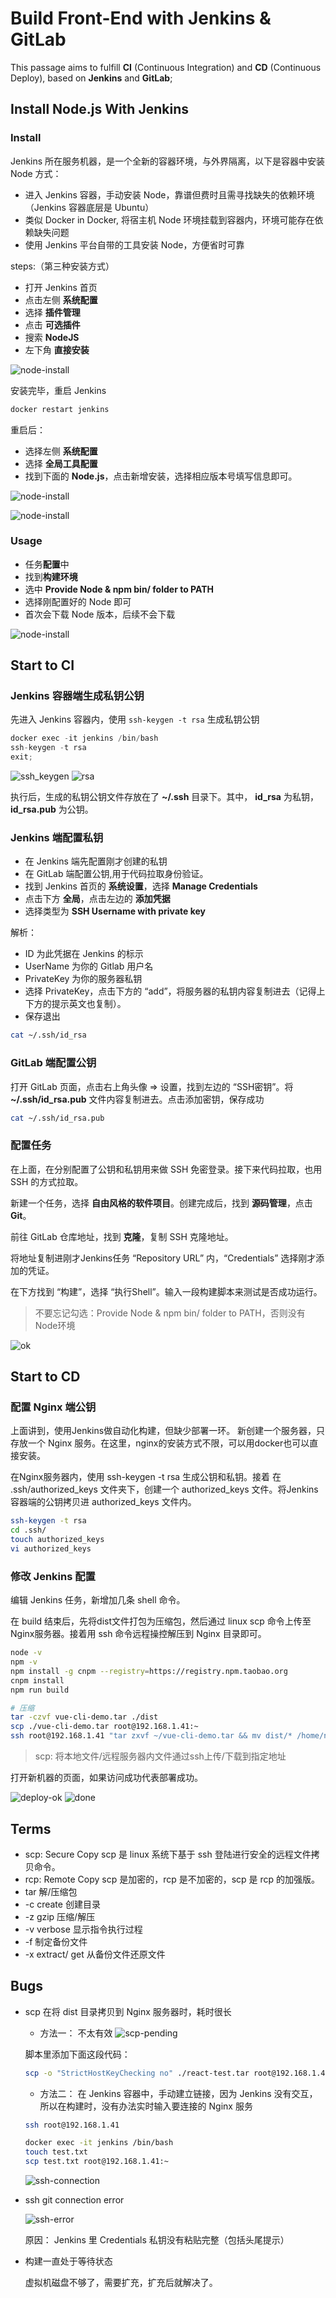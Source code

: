 # Build Front-End with Jenkins & GitLab 

This passage aims to fulfill **CI** (Continuous Integration) and **CD** (Continuous Deploy), based on **Jenkins** and **GitLab**;

## Install Node.js With Jenkins

### Install

Jenkins 所在服务机器，是一个全新的容器环境，与外界隔离，以下是容器中安装 Node 方式：

* 进入 Jenkins 容器，手动安装 Node，靠谱但费时且需寻找缺失的依赖环境（Jenkins 容器底层是 Ubuntu）
* 类似 Docker in Docker, 将宿主机 Node 环境挂载到容器内，环境可能存在依赖缺失问题
* 使用 Jenkins 平台自带的工具安装 Node，方便省时可靠

steps:（第三种安装方式）

* 打开 Jenkins 首页
* 点击左侧 **系统配置**
* 选择 **插件管理**
* 点击 **可选插件**
* 搜索 **NodeJS**
* 左下角 **直接安装**

![node-install](./assets/node-install.jpg)

安装完毕，重启 Jenkins

```bash
docker restart jenkins
```

重启后：

* 选择左侧 **系统配置**
* 选择 **全局工具配置**
* 找到下面的 **Node.js**，点击新增安装，选择相应版本号填写信息即可。

![node-install](./assets/node_2.jpg)

![node-install](./assets/node_3.jpg)


### Usage

* 任务**配置**中
* 找到**构建环境**
* 选中 **Provide Node & npm bin/ folder to PATH**
* 选择刚配置好的 Node 即可
* 首次会下载 Node 版本，后续不会下载

![node-install](./assets/node_4.jpg)


## Start to CI

### Jenkins 容器端生成私钥公钥

先进入 Jenkins 容器内，使用 `ssh-keygen -t rsa` 生成私钥公钥

```js
docker exec -it jenkins /bin/bash
ssh-keygen -t rsa
exit;
```

![ssh_keygen](./assets/ssh_keygen.jpg)
![rsa](./assets/rsa.jpg)

执行后，生成的私钥公钥文件存放在了 **~/.ssh** 目录下。其中， **id_rsa** 为私钥， **id_rsa.pub** 为公钥。

### Jenkins 端配置私钥

* 在 Jenkins 端先配置刚才创建的私钥
* 在 GitLab 端配置公钥,用于代码拉取身份验证。
* 找到 Jenkins 首页的 **系统设置**，选择 **Manage Credentials**
* 点击下方 **全局**，点击左边的 **添加凭据**
* 选择类型为 **SSH Username with private key**

解析：

* ID 为此凭据在 Jenkins 的标示
* UserName 为你的 Gitlab 用户名
* PrivateKey 为你的服务器私钥
* 选择 PrivateKey，点击下方的 “add”，将服务器的私钥内容复制进去（记得上下方的提示英文也复制）。
* 保存退出

```bash
cat ~/.ssh/id_rsa
```

### GitLab 端配置公钥

打开 GitLab 页面，点击右上角头像 => 设置，找到左边的 “SSH密钥”。将 **~/.ssh/id_rsa.pub** 文件内容复制进去。点击添加密钥，保存成功

```bash
cat ~/.ssh/id_rsa.pub
```

### 配置任务

在上面，在分别配置了公钥和私钥用来做 SSH 免密登录。接下来代码拉取，也用 SSH 的方式拉取。

新建一个任务，选择 **自由风格的软件项目**。创建完成后，找到 **源码管理**，点击 **Git**。

前往 GitLab 仓库地址，找到 **克隆**，复制 SSH 克隆地址。

将地址复制进刚才Jenkins任务 “Repository URL” 内，“Credentials” 选择刚才添加的凭证。

在下方找到 “构建”，选择 “执行Shell”。输入一段构建脚本来测试是否成功运行。

> 不要忘记勾选：Provide Node & npm bin/ folder to PATH，否则没有Node环境

![ok](./assets/ok.jpg)

## Start to CD

### 配置 Nginx 端公钥

上面讲到，使用Jenkins做自动化构建，但缺少部署一环。
新创建一个服务器，只存放一个 Nginx 服务。在这里，nginx的安装方式不限，可以用docker也可以直接安装。

在Nginx服务器内，使用 ssh-keygen -t rsa 生成公钥和私钥。接着 在 .ssh/authorized_keys 文件夹下，创建一个 authorized_keys 文件。将Jenkins容器端的公钥拷贝进 authorized_keys 文件内。

```bash
ssh-keygen -t rsa
cd .ssh/
touch authorized_keys
vi authorized_keys
```

### 修改 Jenkins 配置

编辑 Jenkins 任务，新增加几条 shell 命令。

在 build 结束后，先将dist文件打包为压缩包，然后通过 linux scp 命令上传至Nginx服务器。接着用 ssh 命令远程操控解压到 Nginx 目录即可。

```bash
node -v
npm -v
npm install -g cnpm --registry=https://registry.npm.taobao.org
cnpm install
npm run build

# 压缩
tar -czvf vue-cli-demo.tar ./dist
scp ./vue-cli-demo.tar root@192.168.1.41:~
ssh root@192.168.1.41 "tar zxvf ~/vue-cli-demo.tar && mv dist/* /home/nginx/html"
```

> scp: 将本地文件/远程服务器内文件通过ssh上传/下载到指定地址

打开新机器的页面，如果访问成功代表部署成功。

![deploy-ok](./assets/deploy-ok.png)
![done](./assets/nginx-done.jpg)

## Terms

* scp: Secure Copy scp 是 linux 系统下基于 ssh 登陆进行安全的远程文件拷贝命令。
* rcp: Remote Copy scp 是加密的，rcp 是不加密的，scp 是 rcp 的加强版。
* tar 解/压缩包
* -c create 创建目录
* -z gzip 压缩/解压
* -v verbose 显示指令执行过程
* -f 制定备份文件
* -x extract/ get 从备份文件还原文件

## Bugs

* scp 在将 dist 目录拷贝到 Nginx 服务器时，耗时很长

    * 方法一： 不太有效
    ![scp-pending](./assets/scp.jpg)

    脚本里添加下面这段代码：
    ```bash
    scp -o "StrictHostKeyChecking no" ./react-test.tar root@192.168.1.41:~
    ```

    * 方法二：
    在 Jenkins 容器中，手动建立链接，因为 Jenkins 没有交互，所以在构建时，没有办法实时输入要连接的 Nginx 服务
    ```bash
    ssh root@192.168.1.41

    docker exec -it jenkins /bin/bash
    touch test.txt
    scp test.txt root@192.168.1.41:~
    ``` 

    ![ssh-connection](./assets/ssh-connection.jpg)

* ssh git connection error

    ![ssh-error](./assets/ssh-error.jpg)

    原因： Jenkins 里 Credentials 私钥没有粘贴完整（包括头尾提示）

* 构建一直处于等待状态

    虚拟机磁盘不够了，需要扩充，扩充后就解决了。